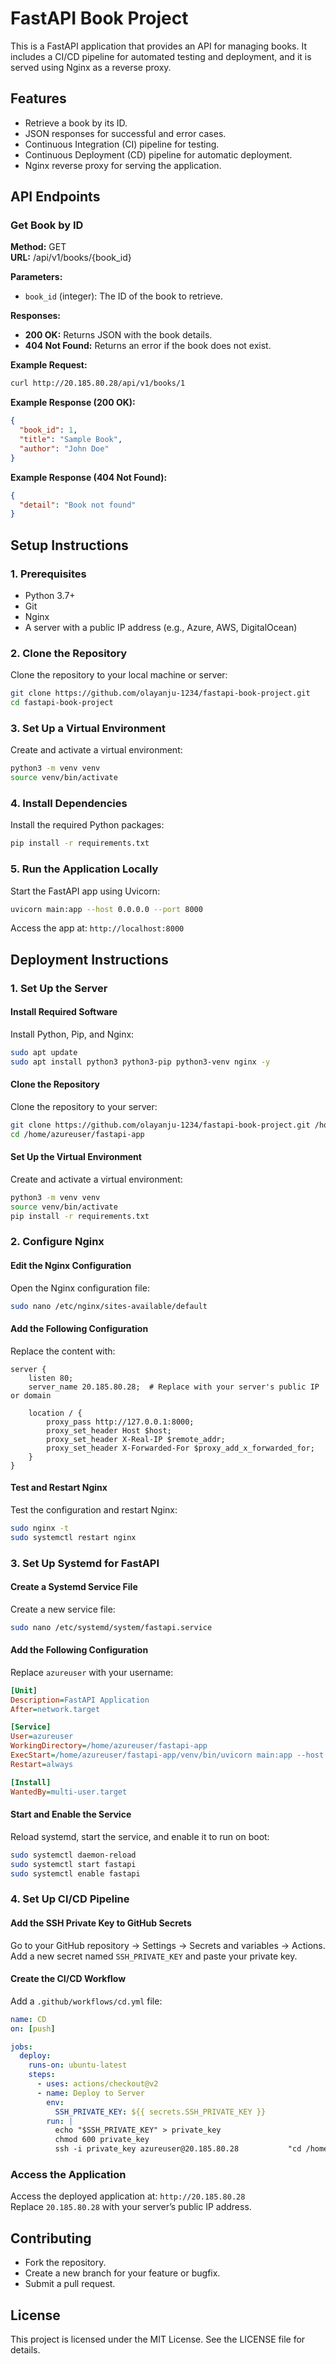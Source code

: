 
# FastAPI Book Project

This is a FastAPI application that provides an API for managing books. It includes a CI/CD pipeline for automated testing and deployment, and it is served using Nginx as a reverse proxy.

## Features
- Retrieve a book by its ID.
- JSON responses for successful and error cases.
- Continuous Integration (CI) pipeline for testing.
- Continuous Deployment (CD) pipeline for automatic deployment.
- Nginx reverse proxy for serving the application.

## API Endpoints

### Get Book by ID
**Method:** GET  
**URL:** /api/v1/books/{book_id}

**Parameters:**
- `book_id` (integer): The ID of the book to retrieve.

**Responses:**
- **200 OK:** Returns JSON with the book details.
- **404 Not Found:** Returns an error if the book does not exist.

**Example Request:**
```bash
curl http://20.185.80.28/api/v1/books/1
```

**Example Response (200 OK):**
```json
{
  "book_id": 1,
  "title": "Sample Book",
  "author": "John Doe"
}
```

**Example Response (404 Not Found):**
```json
{
  "detail": "Book not found"
}
```

## Setup Instructions

### 1. Prerequisites
- Python 3.7+
- Git
- Nginx
- A server with a public IP address (e.g., Azure, AWS, DigitalOcean)

### 2. Clone the Repository
Clone the repository to your local machine or server:
```bash
git clone https://github.com/olayanju-1234/fastapi-book-project.git
cd fastapi-book-project
```

### 3. Set Up a Virtual Environment
Create and activate a virtual environment:
```bash
python3 -m venv venv
source venv/bin/activate
```

### 4. Install Dependencies
Install the required Python packages:
```bash
pip install -r requirements.txt
```

### 5. Run the Application Locally
Start the FastAPI app using Uvicorn:
```bash
uvicorn main:app --host 0.0.0.0 --port 8000
```
Access the app at: `http://localhost:8000`

## Deployment Instructions

### 1. Set Up the Server

#### Install Required Software
Install Python, Pip, and Nginx:
```bash
sudo apt update
sudo apt install python3 python3-pip python3-venv nginx -y
```

#### Clone the Repository
Clone the repository to your server:
```bash
git clone https://github.com/olayanju-1234/fastapi-book-project.git /home/azureuser/fastapi-app
cd /home/azureuser/fastapi-app
```

#### Set Up the Virtual Environment
Create and activate a virtual environment:
```bash
python3 -m venv venv
source venv/bin/activate
pip install -r requirements.txt
```

### 2. Configure Nginx

#### Edit the Nginx Configuration
Open the Nginx configuration file:
```bash
sudo nano /etc/nginx/sites-available/default
```

#### Add the Following Configuration
Replace the content with:
```nginx
server {
    listen 80;
    server_name 20.185.80.28;  # Replace with your server's public IP or domain

    location / {
        proxy_pass http://127.0.0.1:8000;
        proxy_set_header Host $host;
        proxy_set_header X-Real-IP $remote_addr;
        proxy_set_header X-Forwarded-For $proxy_add_x_forwarded_for;
    }
}
```

#### Test and Restart Nginx
Test the configuration and restart Nginx:
```bash
sudo nginx -t
sudo systemctl restart nginx
```

### 3. Set Up Systemd for FastAPI

#### Create a Systemd Service File
Create a new service file:
```bash
sudo nano /etc/systemd/system/fastapi.service
```

#### Add the Following Configuration
Replace `azureuser` with your username:
```ini
[Unit]
Description=FastAPI Application
After=network.target

[Service]
User=azureuser
WorkingDirectory=/home/azureuser/fastapi-app
ExecStart=/home/azureuser/fastapi-app/venv/bin/uvicorn main:app --host 0.0.0.0 --port 8000
Restart=always

[Install]
WantedBy=multi-user.target
```

#### Start and Enable the Service
Reload systemd, start the service, and enable it to run on boot:
```bash
sudo systemctl daemon-reload
sudo systemctl start fastapi
sudo systemctl enable fastapi
```

### 4. Set Up CI/CD Pipeline

#### Add the SSH Private Key to GitHub Secrets
Go to your GitHub repository → Settings → Secrets and variables → Actions.  
Add a new secret named `SSH_PRIVATE_KEY` and paste your private key.

#### Create the CI/CD Workflow
Add a `.github/workflows/cd.yml` file:
```yaml
name: CD
on: [push]

jobs:
  deploy:
    runs-on: ubuntu-latest
    steps:
      - uses: actions/checkout@v2
      - name: Deploy to Server
        env:
          SSH_PRIVATE_KEY: ${{ secrets.SSH_PRIVATE_KEY }}
        run: |
          echo "$SSH_PRIVATE_KEY" > private_key
          chmod 600 private_key
          ssh -i private_key azureuser@20.185.80.28           "cd /home/azureuser/fastapi-app &&           git pull &&           sudo systemctl restart fastapi"
```

### Access the Application
Access the deployed application at: `http://20.185.80.28`  
Replace `20.185.80.28` with your server’s public IP address.

## Contributing
- Fork the repository.
- Create a new branch for your feature or bugfix.
- Submit a pull request.

## License
This project is licensed under the MIT License. See the LICENSE file for details.

